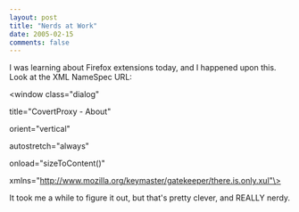 ```yaml
---
layout: post
title: "Nerds at Work"
date: 2005-02-15
comments: false
---
```

I was learning about Firefox extensions today, and I happened upon this. Look
at the XML NameSpec URL:




<window class="dialog"




title="CovertProxy - About"




orient="vertical"




autostretch="always"




onload="sizeToContent()"




xmlns="http://www.mozilla.org/keymaster/gatekeeper/there.is.only.xul"\>




It took me a while to figure it out, but that's pretty clever, and REALLY
nerdy.
